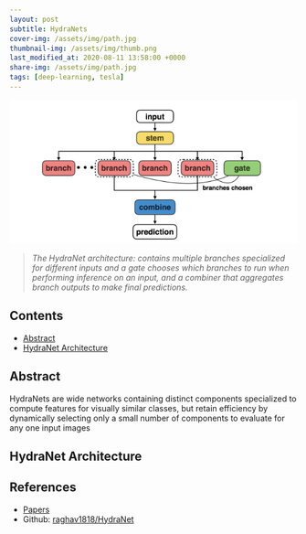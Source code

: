 ```yaml
---
layout: post
subtitle: HydraNets
cover-img: /assets/img/path.jpg
thumbnail-img: /assets/img/thumb.png
last_modified_at: 2020-08-11 13:58:00 +0000
share-img: /assets/img/path.jpg
tags: [deep-learning, tesla]
---
```


![The HydraNet](../../../assets/img/posts/deep-learning/papers/hydranets_fig1.png)
> *The HydraNet architecture: contains multiple <i>branches</i> specialized for different inputs and a <i>gate</i> chooses which branches to run when performing inference on an input, and a combiner that aggregates branch outputs to make final predictions.*

## Contents
* [Abstract](#abstract)
* [HydraNet Architecture](#hydranet-architecture)


## Abstract
HydraNets are wide networks containing distinct components specialized to compute features for visually similar classes, but retain efficiency by dynamically selecting only a small number of components to evaluate for any one input images

## HydraNet Architecture

## References
* [Papers](https://openaccess.thecvf.com/content_cvpr_2018/papers_backup/Mullapudi_HydraNets_Specialized_Dynamic_CVPR_2018_paper.pdf)
* Github: [raghav1818/HydraNet](https://github.com/raghav1810/HydraNet)







